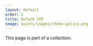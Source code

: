 ```yaml
---
layout: default
order: 1
title: Defund CPD
image: assets/images/theme-police.png
---
```


This page is part of a collection.